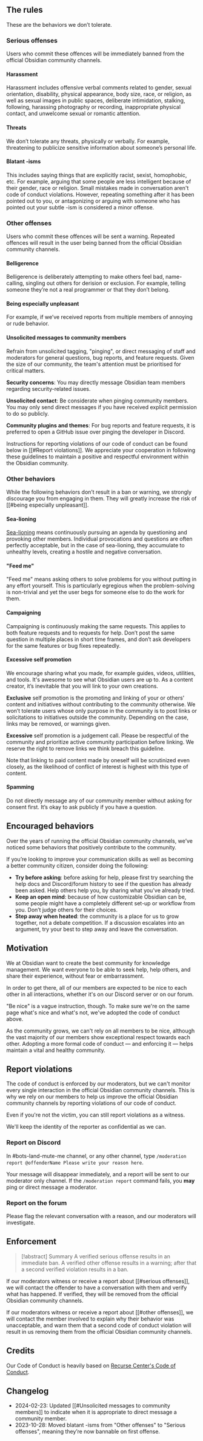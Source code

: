 ## The rules

These are the behaviors we don’t tolerate.

### Serious offenses

Users who commit these offences will be immediately banned from the official Obsidian community channels.

#### Harassment

Harassment includes offensive verbal comments related to gender, sexual orientation, disability, physical appearance, body size, race, or religion, as well as sexual images in public spaces, deliberate intimidation, stalking, following, harassing photography or recording, inappropriate physical contact, and unwelcome sexual or romantic attention.

#### Threats

We don’t tolerate any threats, physically or verbally. For example, threatening to publicize sensitive information about someone’s personal life.

#### Blatant -isms

This includes saying things that are explicitly racist, sexist, homophobic, etc. For example, arguing that some people are less intelligent because of their gender, race or religion. Small mistakes made in conversation aren't code of conduct violations. However, repeating something after it has been pointed out to you, or antagonizing or arguing with someone who has pointed out your subtle -ism is considered a minor offense.

### Other offenses

Users who commit these offences will be sent a warning. Repeated offences will result in the user being banned from the official Obsidian community channels.

#### Belligerence

Belligerence is deliberately attempting to make others feel bad, name-calling, singling out others for derision or exclusion. For example, telling someone they’re not a real programmer or that they don’t belong.

#### Being especially unpleasant

For example, if we’ve received reports from multiple members of annoying or rude behavior.

#### Unsolicited messages to community members

Refrain from unsolicited tagging, "pinging", or direct messaging of staff and moderators for general questions, bug reports, and feature requests. Given the size of our community, the team's attention must be prioritised for critical matters.

**Security concerns**: You may directly message Obsidian team members regarding security-related issues.

**Unsolicited contact**: Be considerate when pinging community members. You may only send direct messages if you have received explicit permission to do so publicly. 

**Community plugins and themes**: For bug reports and feature requests, it is preferred to open a GitHub issue over pinging the developer in Discord.

Instructions for reporting violations of our code of conduct can be found below in [[#Report violations]]. We appreciate your cooperation in following these guidelines to maintain a positive and respectful environment within the Obsidian community.

### Other behaviors

While the following behaviors don’t result in a ban or warning, we strongly discourage you from engaging in them. They will greatly increase the risk of [[#being especially unpleasant]].

#### Sea-lioning

[Sea-lioning](https://en.wikipedia.org/wiki/Sealioning) means continuously pursuing an agenda by questioning and provoking other members. Individual provocations and questions are often perfectly acceptable, but in the case of sea-lioning, they accumulate to unhealthy levels, creating a hostile and negative conversation.

#### "Feed me"

"Feed me" means asking others to solve problems for you without putting in any effort yourself. This is particularly egregious when the problem-solving is non-trivial and yet the user begs for someone else to do the work for them.

#### Campaigning

Campaigning is continuously making the same requests. This applies to both feature requests and to requests for help. Don’t post the same question in multiple places in short time frames, and don’t ask developers for the same features or bug fixes repeatedly.

#### Excessive self promotion

We encourage sharing what you made, for example guides, videos, utilities, and tools. It's awesome to see what Obsidian users are up to. As a content creator, it’s inevitable that you will link to your own creations.

**Exclusive** self promotion is the promoting and linking of your or others' content and initiatives without contributing to the community otherwise. We won’t tolerate users whose only purpose in the community is to post links or solicitations to initiatives outside the community. Depending on the case, links may be removed, or warnings given.

**Excessive** self promotion is a judgement call. Please be respectful of the community and prioritize active community participation before linking. We reserve the right to remove links we think breach this guideline.

Note that linking to paid content made by oneself will be scrutinized even closely, as the likelihood of conflict of interest is highest with this type of content.

#### Spamming

Do not directly message any of our community member without asking for consent first. It’s okay to ask publicly if you have a question.

## Encouraged behaviors

Over the years of running the official Obsidian community channels, we’ve noticed some behaviors that positively contribute to the community.

If you’re looking to improve your communication skills as well as becoming a better community citizen, consider doing the following:

- **Try before asking**: before asking for help, please first try searching the help docs and Discord/forum history to see if the question has already been asked. Help others help you, by sharing what you've already tried.
- **Keep an open mind**: because of how customizable Obsidian can be, some people might have a completely different set-up or workflow from you. Don’t judge others for their choices.
- **Step away when heated**: the community is a place for us to grow together, not a debate competition. If a discussion escalates into an argument, try your best to step away and leave the conversation.

## Motivation

We at Obsidian want to create the best community for knowledge management. We want everyone to be able to seek help, help others, and share their experience, without fear or embarrassment.

In order to get there, all of our members are expected to be nice to each other in all interactions, whether it's on our Discord server or on our forum.

"Be nice" is a vague instruction, though. To make sure we're on the same page what's nice and what's not, we've adopted the code of conduct above.

As the community grows, we can't rely on all members to be nice, although the vast majority of our members show exceptional respect towards each other. Adopting a more formal code of conduct — and enforcing it — helps maintain a vital and healthy community.

## Report violations

The code of conduct is enforced by our moderators, but we can't monitor every single interaction in the official Obsidian community channels. This is why we rely on our members to help us improve the official Obsidian community channels by reporting violations of our code of conduct.

Even if you're not the victim, you can still report violations as a witness.

We'll keep the identity of the reporter as confidential as we can.

### Report on Discord

In \#bots-land-mute-me channel, or any other channel, type `/moderation report @offenderName Please write your reason here`. 

Your message will disappear immediately, and a report will be sent to our moderator only channel. If the `/moderation report` command fails, you **may** ping or direct message a moderator.

### Report on the forum

Please flag the relevant conversation with a reason, and our moderators will investigate.

## Enforcement

> [!abstract] Summary
> A verified serious offense results in an immediate ban.
> A verified other offense results in a warning; after that a second verified violation results in a ban.

If our moderators witness or receive a report about [[#serious offenses]], we will contact the offender to have a conversation with them and verify what has happened. If verified, they will be removed from the official Obsidian community channels.

If our moderators witness or receive a report about [[#other offenses]], we will contact the member involved to explain why their behavior was unacceptable, and warn them that a second code of conduct violation will result in us removing them from the official Obsidian community channels.

## Credits

Our Code of Conduct is heavily based on [Recurse Center's Code of Conduct](https://www.recurse.com/code-of-conduct).

## Changelog

- 2024-02-23: Updated [[#Unsolicited messages to community members]] to indicate when it is appropriate to direct message a community member. 
- 2023-10-28: Moved blatant -isms from "Other offenses" to "Serious offenses", meaning they’re now bannable on first offense.

